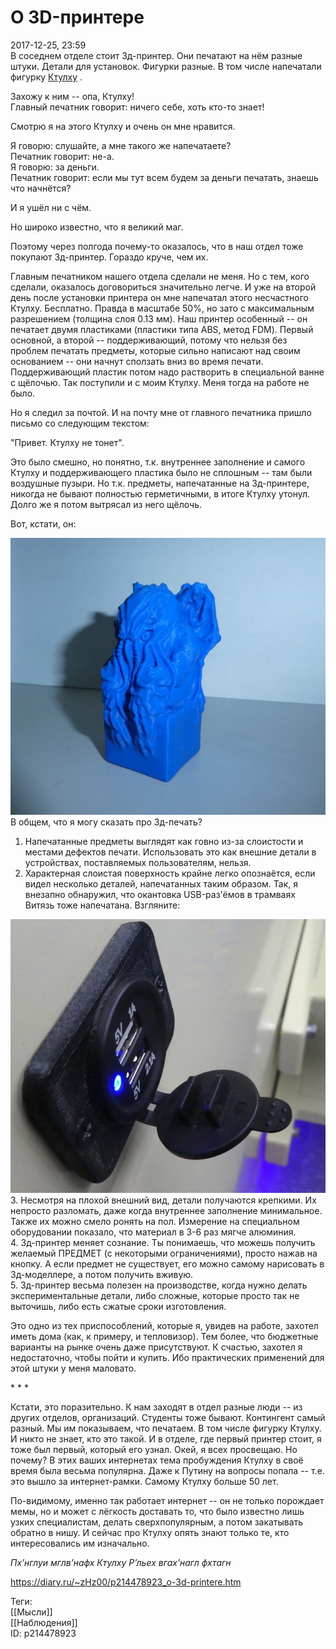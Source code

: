 О 3D-принтере
==============

   
 2017-12-25, 23:59   
  В соседнем отделе стоит 3д-принтер. Они печатают на нём разные штуки. Детали для установок. Фигурки разные. В том числе напечатали фигурку  [Ктулху](https://ru.wikipedia.org/wiki/%D0%9A%D1%82%D1%83%D0%BB%D1%85%D1%83)  .   
   
 Захожу к ним -- опа, Ктулху!   
 Главный печатник говорит: ничего себе, хоть кто-то знает!   
   
 Смотрю я на этого Ктулху и очень он мне нравится.   
   
 Я говорю: слушайте, а мне такого же напечатаете?   
 Печатник говорит: не-а.   
 Я говорю: за деньги.   
 Печатник говорит: если мы тут всем будем за деньги печатать, знаешь что начнётся?   
   
 И я ушёл ни с чём.   
   
 Но широко известно, что я великий маг.   
   
 Поэтому через полгода почему-то оказалось, что в наш отдел тоже покупают 3д-принтер. Гораздо круче, чем их.   
   
 Главным печатником нашего отдела сделали не меня. Но с тем, кого сделали, оказалось договориться значительно легче. И уже на второй день после установки принтера он мне напечатал этого несчастного Ктулху. Бесплатно. Правда в масштабе 50%, но зато с максимальным разрешением (толщина слоя 0.13 мм). Наш принтер особенный -- он печатает двумя пластиками (пластики типа ABS, метод FDM). Первый основной, а второй -- поддерживающий, потому что нельзя без проблем печатать предметы, которые сильно написают над своим основанием -- они начнут сползать вниз во время печати. Поддерживающий пластик потом надо растворить в специальной ванне с щёлочью. Так поступили и с моим Ктулху. Меня тогда на работе не было.   
   
 Но я следил за почтой. И на почту мне от главного печатника пришло письмо со следующим текстом:   
   
 "Привет. Ктулху не тонет".   
   
 Это было смешно, но понятно, т.к. внутреннее заполнение и самого Ктулху и поддерживающего пластика было не сплошным -- там были воздушные пузыри. Но т.к. предметы, напечатанные на 3д-принтере, никогда не бывают полностью герметичными, в итоге Ктулху утонул. Долго же я потом вытрясал из него щёлочь.   
   
 Вот, кстати, он:   
   
   [![](pics/d3aT52al.jpg)](https://i.imgur.com/d3aT52a.jpg)     
 В общем, что я могу сказать про 3д-печать?   
   
 1. Напечатанные предметы выглядят как говно из-за слоистости и местами дефектов печати. Использовать это как внешние детали в устройствах, поставляемых пользователям, нельзя.   
 2. Характерная слоистая поверхность крайне легко опознаётся, если видел несколько деталей, напечатанных таким образом. Так, я внезапно обнаружил, что окантовка USB-раз'ёмов в трамваях Витязь тоже напечатана. Взгляните:   
   
   [![](pics/fGjkHw6l.jpg)](https://i.imgur.com/fGjkHw6.jpg)     
 3. Несмотря на плохой внешний вид, детали получаются крепкими. Их непросто разломать, даже когда внутреннее заполнение минимальное. Также их можно смело ронять на пол. Измерение на специальном оборудовании показало, что материал в 3-6 раз мягче алюминия.   
 4. 3д-принтер меняет сознание. Ты понимаешь, что можешь получить желаемый ПРЕДМЕТ (с некоторыми ограничениями), просто нажав на кнопку. А если предмет не существует, его можно самому нарисовать в 3д-моделлере, а потом получить вживую.   
 5. 3д-принтер весьма полезен на производстве, когда нужно делать экспериментальные детали, либо сложные, которые просто так не выточишь, либо есть сжатые сроки изготовления.   
   
 Это одно из тех приспособлений, которые я, увидев на работе, захотел иметь дома (как, к примеру, и тепловизор). Тем более, что бюджетные варианты на рынке очень даже присутствуют. К счастью, захотел я недостаточно, чтобы пойти и купить. Ибо практических применений для этой штуки у меня маловато.   
   
 \* \* \*   
   
 Кстати, это поразительно. К нам заходят в отдел разные люди -- из других отделов, организаций. Студенты тоже бывают. Контингент самый разный. Мы им показываем, что печатаем. В том числе фигурку Ктулху. И никто не знает, кто это такой. И в отделе, где первый принтер стоит, я тоже был первый, который его узнал. Окей, я всех просвещаю. Но почему? В этих ваших интернетах тема пробуждения Ктулху в своё время была весьма популярна. Даже к Путину на вопросы попала -- т.е. это вышло за интернет-рамки. Самому Ктулху больше 50 лет.   
   
 По-видимому, именно так работает интернет -- он не только порождает мемы, но и может с лёгкость доставать то, что было известно лишь узких специалистам, делать сверхпопулярным, а потом закатывать обратно в нишу. И сейчас про Ктулху опять знают только те, кто интересовались им изначально.   
   
   *Пх’нглуи мглв’нафх Ктулху Р’льех вгах’нагл фхтагн*     
    
 <https://diary.ru/~zHz00/p214478923_o-3d-printere.htm>   
   
 Теги:   
 [[Мысли]]   
 [[Наблюдения]]   
 ID: p214478923